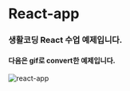 # React-app

### 생활코딩 React 수업 예제입니다.

#### 다음은 gif로 convert한 예제입니다.

![react-app](https://user-images.githubusercontent.com/45006553/73377646-b2623e80-4302-11ea-86e4-408555400fe4.gif)
